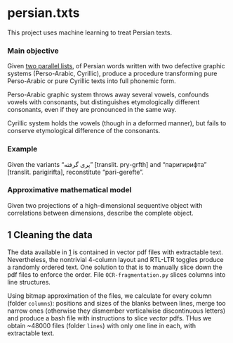 # persian.txts

This project uses machine learning to treat Persian texts.

### Main objective

Given [two parallel lists](https://github.com/skaivolas/ft.lines), of Persian words written with two defective graphic systems (Perso-Arabic, Cyrillic), produce a procedure transforming pure Perso-Arabic or pure Cyrillic texts into full phonemic form. 

Perso-Arabic graphic system throws away several vowels, confounds vowels with consonants, but distinguishes etymologically different  consonants, even if they are pronounced in the same way.

Cyrillic system holds the vowels (though in a deformed manner), but fails to conserve etymological difference of the consonants.

### Example

Given the variants “پری گرفته” [translit. pry-grfth]  and “паригирифта” [translit. parigirifta], reconstitute “pari-gerefte”.

### Approximative mathematical model

Given two projections of a high-dimensional sequentive object with correlations between dimensions, describe the complete object.

## 1 Cleaning the data

The data available in [1](https://github.com/skaivolas/ft.lines) is contained in vector pdf files with extractable text. Nevertheless, the nontrivial 4-column layout and RTL-LTR toggles produce a randomly ordered text. One solution to that is to manually slice down the pdf files to enforce the order. File `OCR-fragmentation.py` slices columns into line structures.

Using bitmap approximation of the files, we calculate for every column (folder `columns`): positions and sizes of the blanks between lines, merge too narrow ones (otherwise they dismember verticalwise discontinuous letters) and produce a bash file with instructions  to slice *vector* pdfs. THus we obtain ~48000 files (folder `lines`) with only one line in each, with extractable text.
